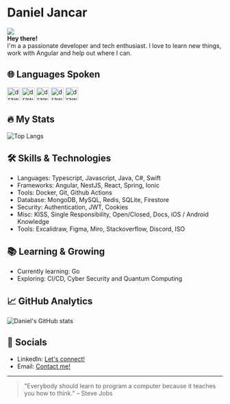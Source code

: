 # Daniel Jancar

![](https://komarev.com/ghpvc/?username=Sigmale1000&color=blue) <br>
**Hey there!** <br>
I'm a a passionate developer and tech enthusiast. I love to learn new things, work with Angular and help out where I can.

## 🌐 Languages Spoken
<img src="https://cdn-icons-png.flaticon.com/512/555/555582.png" alt="drawing" width="30"/>  <img src="https://cdn-icons-png.flaticon.com/512/4060/4060233.png" alt="drawing" width="30"/>  <img src="https://cdn-icons-png.flaticon.com/512/8617/8617292.png" alt="drawing" width="30"/>  <img src="https://cdn-icons-png.flaticon.com/512/3373/3373300.png" alt="drawing" width="30"/>  <img src="https://cdn-icons-png.flaticon.com/512/3373/3373317.png" alt="drawing" width="30"/>

## 🔥 My Stats
![Top Langs](https://github-readme-stats.vercel.app/api/top-langs/?username=danieljancar&layout=compact&theme=dark)

## 🛠️ Skills & Technologies
- Languages: Typescript, Javascript, Java, C#, Swift
- Frameworks: Angular, NestJS, React, Spring, Ionic
- Tools: Docker, Git, Github Actions
- Database: MongoDB, MySQL, Redis, SQLite, Firestore
- Security: Authentication, JWT, Cookies
- Misc: KISS, Single Responsibility, Open/Closed, Docs, iOS / Android Knowledge
- Tools: Excalidraw, Figma, Miro, Stackoverflow, Discord, ISO

## 📚 Learning & Growing
- Currently learning: Go
- Exploring: CI/CD, Cyber Security and Quantum Computing

## 📈 GitHub Analytics
![Daniel's GitHub stats](https://github-readme-stats.vercel.app/api?username=danieljancar&show_icons=true&theme=dark)

## 🤝 Socials
- LinkedIn: [Let's connect!](https://www.linkedin.com/in/danieljancar/)
- Email: [Contact me!](mailto:danieljancar@bluewin.ch)

---
> "Everybody should learn to program a computer because it teaches you how to think." – Steve Jobs
